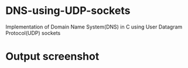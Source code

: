 # DNS-using-UDP-sockets
Implementation of Domain Name System(DNS) in C using User Datagram Protocol(UDP) sockets

# Output screenshot
